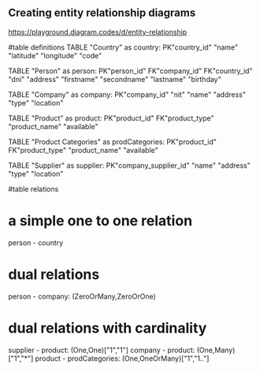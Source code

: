 ## Creating entity relationship diagrams

https://playground.diagram.codes/d/entity-relationship

#table definitions
TABLE "Country" as country:
PK"country_id"
"name"
"latitude"
"longitude"
"code"

TABLE "Person" as person:
PK"person_id"
FK"company_id"
FK"country_id"
"dni"
"address"
"firstname"
"secondname"
"lastname"
"birthday"

TABLE "Company" as company: 
PK"company_id"
"nit"
"name"
"address"
"type"
"location"

TABLE "Product" as product:
PK"product_id"
FK"product_type"
"product_name"
"available"

TABLE "Product Categories" as prodCategories:
PK"product_id"
FK"product_type"
"product_name"
"available"

TABLE "Supplier" as supplier:
PK"company_supplier_id"
"name"
"address"
"type"
"location"


#table relations

# a simple one to one relation
person - country

# dual relations
person - company: (ZeroOrMany,ZeroOrOne)

# dual relations with cardinality
supplier - product: (One,One)["1","1"]
company - product: (One,Many)["1","*"]
product - prodCategories: (One,OneOrMany)["1","1.."]